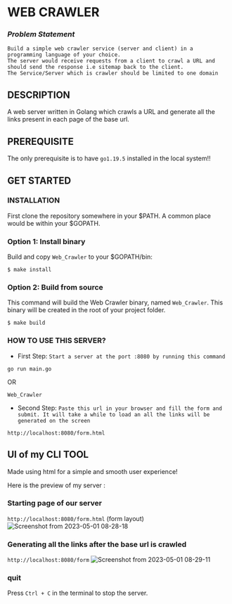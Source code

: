 # WEB CRAWLER

### _Problem Statement_
```
Build a simple web crawler service (server and client) in a programming language of your choice. 
The server would receive requests from a client to crawl a URL and should send the response i.e sitemap back to the client. 
The Service/Server which is crawler should be limited to one domain 
```

## DESCRIPTION

A web server written in Golang which crawls a URL and generate all the links present in each page of the base url. 

## PREREQUISITE

The only prerequisite is to have `go1.19.5` installed in the local system!!


## GET STARTED 

### INSTALLATION
First clone the repository somewhere in your $PATH. A common place would be within your $GOPATH. 

### Option 1: Install binary

Build and copy `Web_Crawler` to your $GOPATH/bin:

```
$ make install
```
### Option 2: Build from source

This command will build the Web Crawler binary, named `Web_Crawler`. This binary will be created in the root of your project folder.

```
$ make build
```

### HOW TO USE THIS SERVER? 
* First Step: `Start a server at the port :8080 by running this command`
```
go run main.go 
```
OR 
```
Web_Crawler
```

* Second Step: `Paste this url in your browser and fill the form and submit. It will take a while to load an all the links will be generated on the screen`
```
http://localhost:8080/form.html
```
## UI of my CLI TOOL

Made using html for a simple and smooth user experience!

Here is the preview of my server :
### Starting page of our server 
`http://localhost:8080/form.html` (form layout)
![Screenshot from 2023-05-01 08-28-18](https://user-images.githubusercontent.com/73513838/235395539-94ebee98-dbc7-4550-a328-a9437f9b6c2c.png)

### Generating all the links after the base url is crawled 
`http://localhost:8080/form`
![Screenshot from 2023-05-01 08-29-11](https://user-images.githubusercontent.com/73513838/235395560-523d1cc4-f8a0-406a-a472-b944752599bc.png)

### quit
Press ` Ctrl + C ` in the terminal to stop the server.
